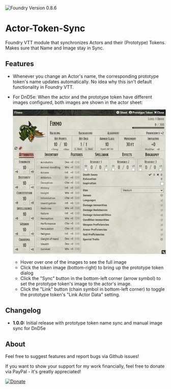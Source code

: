 ![Foundry Version 0.8.6](https://img.shields.io/badge/Foundry%20Version-0.8.6-green)

# Actor-Token-Sync

Foundry VTT module that synchronizes Actors and their (Prototype) Tokens. Makes sure that Name and Image stay in Sync.

## Features

- Whenever you change an Actor's name, the corresponding prototype token's name updates automatically. 
  No idea why this isn't default functionality in Foundry VTT.
- For DnD5e: When the actor and the prototype token have different images configured, both images are shown in the 
  actor sheet:

  ![Screenshot of a actor sheet with both actor and token image displayed](screenshots/actor-sheet.jpg)
  
  - Hover over one of the images to see the full image
  - Click the token image (bottom-right) to bring up the prototype token dialog
  - Click the "Sync" button in the bottom-left corner (arrow symbol) to set the prototype token's image to the 
    actor's image.
  - Click the "Link" button (chain symbol in bottom-left corner) to toggle the prototype token's "Link Actor Data" 
    setting.
    
## Changelog

- **1.0.0:** Initial release with prototype token name sync and manual image sync for DnD5e

## About

Feel free to suggest features and report bugs via Github issues!

If you want to show your support for my work financially, feel free to donate via PayPal - it's greatly appreciated! 

[![Donate](https://img.shields.io/badge/Donate-PayPal-green.svg)](https://www.paypal.com/cgi-bin/webscr?cmd=_s-xclick&hosted_button_id=JTE9BL67E6TUL&source=url)

